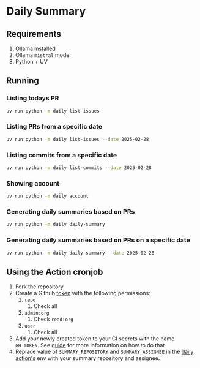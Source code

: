 # Daily Summary

## Requirements
1. Ollama installed
2. Ollama `mistral` model
3. Python + UV

## Running

### Listing todays PR

``` sh
uv run python -m daily list-issues
```

### Listing PRs from a specific date

``` sh
uv run python -m daily list-issues --date 2025-02-28
```

### Listing commits from a specific date

``` sh
uv run python -m daily list-commits --date 2025-02-28
```

### Showing account

``` sh
uv run python -m daily account
```

### Generating daily summaries based on PRs

``` sh
uv run python -m daily daily-summary
```

### Generating daily summaries based on PRs on a specific date

``` sh
uv run python -m daily daily-summary --date 2025-02-28
```

## Using the Action cronjob

1. Fork the repository
2. Create a Github [token](https://github.com/settings/tokens/new) with the
   following permissions:
    1. `repo`
        1. Check all
    2. `admin:org`
        1. Check `read:org`
    3. `user`
        1. Check all
3. Add your newly created token to your CI secrets with the name `GH_TOKEN`. See
   [guide](https://docs.github.com/en/actions/security-for-github-actions/security-guides/using-secrets-in-github-actions#creating-secrets-for-a-repository)
   for more information on how to do that
4. Replace value of `SUMMARY_REPOSITORY` and `SUMMARY_ASSIGNEE` in the [daily
   action's](./.github/workflows/daily.yaml) env with your summary repository
   and assignee.
